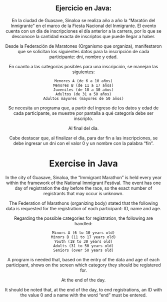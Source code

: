 <div align="center">

## Ejercicio en Java:

En la ciudad de Guasave, Sinaloa se realiza año a año la “Maratón del Inmigrante” en el marco de la Fiesta Nacional del Inmigrante. El evento cuenta con un día de inscripciones el día anterior a la carrera, por lo que se desconoce la cantidad exacta de inscriptos que puede llegar a haber.

Desde la Federación de Maratones (Organismo que organiza), manifestaron que se solicitan los siguientes datos para la inscripción de cada participante: dni, nombre y edad.

En cuanto a las categorías posibles para una inscripción, se manejan las siguientes:

    Menores A (de 6 a 10 años)
    Menores B (de 11 a 17 años)
    Juveniles (de 18 a 30 años)
    Adultos (de 31 a 50 años)
    Adultos mayores (mayores de 50 años)

Se necesita un programa que, a partir del ingreso de los datos y edad de cada participante, se muestre por pantalla a qué categoría debe ser inscripto.

Al final del día. 

Cabe destacar que, al finalizar el día, para dar fin a las inscripciones, se debe ingresar un dni con el valor 0 y un nombre con la palabra “fin”.


# Exercise in Java


In the city of Guasave, Sinaloa, the “Immigrant Marathon” is held every year within the framework of the National Immigrant Festival. The event has one day of registration the day before the race, so the exact number of registrants that may occur is unknown.

The Federation of Marathons (organizing body) stated that the following data is requested for the registration of each participant: ID, name and age.

Regarding the possible categories for registration, the following are handled:

    Minors A (6 to 10 years old)
    Minors B (11 to 17 years old)
    Youth (18 to 30 years old)
    Adults (31 to 50 years old)
    Seniors (over 50 years old)

A program is needed that, based on the entry of the data and age of each participant, shows on the screen which category they should be registered for.

At the end of the day.

It should be noted that, at the end of the day, to end registrations, an ID with the value 0 and a name with the word “end” must be entered.
